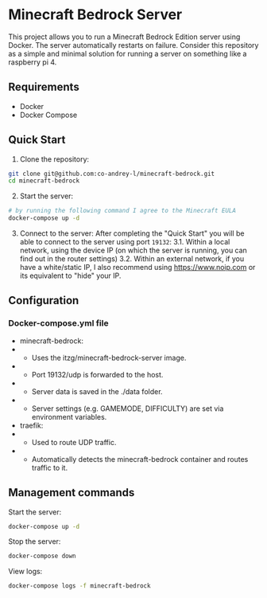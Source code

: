 # Minecraft Bedrock Server
This project allows you to run a Minecraft Bedrock Edition server using Docker. The server automatically restarts on failure. Consider this repository as a simple and minimal solution for running a server on something like a raspberry pi 4.

## Requirements
- Docker
- Docker Compose

## Quick Start
1. Clone the repository:
```bash
git clone git@github.com:co-andrey-l/minecraft-bedrock.git
cd minecraft-bedrock
```

2. Start the server:
```bash
# by running the following command I agree to the Minecraft EULA
docker-compose up -d
```

3. Connect to the server:
After completing the "Quick Start" you will be able to connect to the server using port ```19132```:
3.1. Within a local network, using the device IP (on which the server is running, you can find out in the router settings)
3.2. Within an external network, if you have a white/static IP, I also recommend using https://www.noip.com or its equivalent to "hide" your IP.

## Configuration

### Docker-compose.yml file

- minecraft-bedrock:
- - Uses the itzg/minecraft-bedrock-server image.
- - Port 19132/udp is forwarded to the host.
- - Server data is saved in the ./data folder.
- - Server settings (e.g. GAMEMODE, DIFFICULTY) are set via environment variables.
- traefik:
- - Used to route UDP traffic.
- - Automatically detects the minecraft-bedrock container and routes traffic to it.

## Management commands

Start the server:
```bash
docker-compose up -d
```
Stop the server:
```bash
docker-compose down
```
View logs:
```bash
docker-compose logs -f minecraft-bedrock
```

